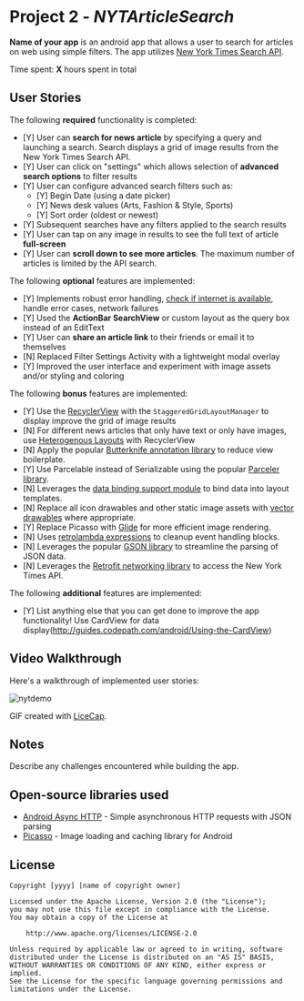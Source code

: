 # Project 2 - *NYTArticleSearch*

**Name of your app** is an android app that allows a user to search for articles on web using simple filters. The app utilizes [New York Times Search API](http://developer.nytimes.com/docs/read/article_search_api_v2).

Time spent: **X** hours spent in total

## User Stories

The following **required** functionality is completed:

* [Y] User can **search for news article** by specifying a query and launching a search. Search displays a grid of image results from the New York Times Search API.
* [Y] User can click on "settings" which allows selection of **advanced search options** to filter results
* [Y] User can configure advanced search filters such as:
  * [Y] Begin Date (using a date picker)
  * [Y] News desk values (Arts, Fashion & Style, Sports)
  * [Y] Sort order (oldest or newest)
* [Y] Subsequent searches have any filters applied to the search results
* [Y] User can tap on any image in results to see the full text of article **full-screen**
* [Y] User can **scroll down to see more articles**. The maximum number of articles is limited by the API search.

The following **optional** features are implemented:

* [Y] Implements robust error handling, [check if internet is available](http://guides.codepath.com/android/Sending-and-Managing-Network-Requests#checking-for-network-connectivity), handle error cases, network failures
* [Y] Used the **ActionBar SearchView** or custom layout as the query box instead of an EditText
* [Y] User can **share an article link** to their friends or email it to themselves
* [N] Replaced Filter Settings Activity with a lightweight modal overlay
* [Y] Improved the user interface and experiment with image assets and/or styling and coloring

The following **bonus** features are implemented:

* [Y] Use the [RecyclerView](http://guides.codepath.com/android/Using-the-RecyclerView) with the `StaggeredGridLayoutManager` to display improve the grid of image results
* [N] For different news articles that only have text or only have images, use [Heterogenous Layouts](http://guides.codepath.com/android/Heterogenous-Layouts-inside-RecyclerView) with RecyclerView
* [N] Apply the popular [Butterknife annotation library](http://guides.codepath.com/android/Reducing-View-Boilerplate-with-Butterknife) to reduce view boilerplate.
* [Y] Use Parcelable instead of Serializable using the popular [Parceler library](http://guides.codepath.com/android/Using-Parceler).
* [N] Leverages the [data binding support module](http://guides.codepath.com/android/Applying-Data-Binding-for-Views) to bind data into layout templates.
* [N] Replace all icon drawables and other static image assets with [vector drawables](http://guides.codepath.com/android/Drawables#vector-drawables) where appropriate.
* [Y] Replace Picasso with [Glide](http://inthecheesefactory.com/blog/get-to-know-glide-recommended-by-google/en) for more efficient image rendering.
* [N] Uses [retrolambda expressions](http://guides.codepath.com/android/Lambda-Expressions) to cleanup event handling blocks.
* [N] Leverages the popular [GSON library](http://guides.codepath.com/android/Using-Android-Async-Http-Client#decoding-with-gson-library) to streamline the parsing of JSON data.
* [N] Leverages the [Retrofit networking library](http://guides.codepath.com/android/Consuming-APIs-with-Retrofit) to access the New York Times API.

The following **additional** features are implemented:

* [Y] List anything else that you can get done to improve the app functionality!
      Use CardView for data display(http://guides.codepath.com/android/Using-the-CardView)
## Video Walkthrough

Here's a walkthrough of implemented user stories:

![nytdemo](https://cloud.githubusercontent.com/assets/5497374/17281582/73cbf6c0-5751-11e6-8488-c6cd6498a4a8.gif)



GIF created with [LiceCap](http://www.cockos.com/licecap/).

## Notes

Describe any challenges encountered while building the app.

## Open-source libraries used

- [Android Async HTTP](https://github.com/loopj/android-async-http) - Simple asynchronous HTTP requests with JSON parsing
- [Picasso](http://square.github.io/picasso/) - Image loading and caching library for Android

## License

    Copyright [yyyy] [name of copyright owner]

    Licensed under the Apache License, Version 2.0 (the "License");
    you may not use this file except in compliance with the License.
    You may obtain a copy of the License at

        http://www.apache.org/licenses/LICENSE-2.0

    Unless required by applicable law or agreed to in writing, software
    distributed under the License is distributed on an "AS IS" BASIS,
    WITHOUT WARRANTIES OR CONDITIONS OF ANY KIND, either express or implied.
    See the License for the specific language governing permissions and
    limitations under the License.
